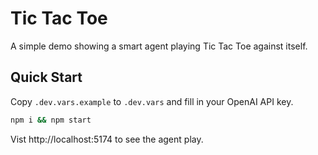# Tic Tac Toe

A simple demo showing a smart agent playing Tic Tac Toe against itself.

## Quick Start

Copy `.dev.vars.example` to `.dev.vars` and fill in your OpenAI API key.

```bash
npm i && npm start
```

Vist http://localhost:5174 to see the agent play.